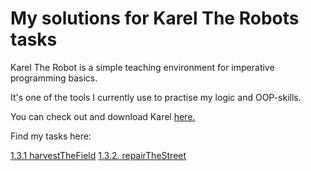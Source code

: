 # My solutions for Karel The Robots tasks

Karel The Robot is a simple teaching environment for imperative programming basics.

It's one of the tools I currently use to practise my logic and OOP-skills.

You can check out and download Karel [here.](https://github.com/fredoverflow/karel)

Find my tasks here:

[1.3.1 harvestTheField](https://github.com/Gila-Johanna-Hofmann/karel_solution_suggestions/commit/654237e927414aa16a21f0a35e946c6db83bdac9)
[1.3.2. repairTheStreet](https://github.com/Gila-Johanna-Hofmann/karel_solutions/blob/main/solution_1.3.2_repairTheStreet)
